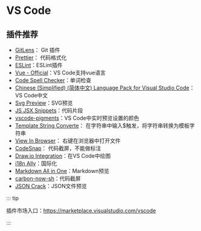 # VS Code

## 插件推荐

- [GitLens](https://marketplace.visualstudio.com/items?itemName=eamodio.gitlens)： Git 插件
- [Prettier](https://marketplace.visualstudio.com/items?itemName=esbenp.prettier-vscode)： 代码格式化
- [ESLint](https://marketplace.visualstudio.com/items?itemName=dbaeumer.vscode-eslint)：ESLint插件
- [Vue - Official](https://marketplace.visualstudio.com/items?itemName=Vue.volar)：VS Code支持vue语言
- [Code Spell Checker](https://marketplace.visualstudio.com/items?itemName=streetsidesoftware.code-spell-checker)：单词检查
- [Chinese (Simplified) (简体中文) Language Pack for Visual Studio Code](https://marketplace.visualstudio.com/items?itemName=MS-CEINTL.vscode-language-pack-zh-hans)：VS Code中文
- [Svg Preview](https://marketplace.visualstudio.com/items?itemName=SimonSiefke.svg-preview)：SVG预览
- [JS JSX Snippets](https://marketplace.visualstudio.com/items?itemName=skyran.js-jsx-snippets)：代码片段
- [vscode-pigments](https://marketplace.visualstudio.com/items?itemName=jaspernorth.vscode-pigments)：VS Code中实时预览设置的颜色
- [Template String Converte](https://marketplace.visualstudio.com/search?term=Template%20String%20Converte&target=VSCode&category=All%20categories&sortBy=Relevancehttps://marketplace.visualstudio.com/search?term=Template%20String%20Converte&target=VSCode&category=All%20categories&sortBy=Relevance)： 在字符串中输入$触发，将字符串转换为模板字符串
- [View In Browser](https://marketplace.visualstudio.com/items?itemName=qinjia.view-in-browser)： 右键在浏览器中打开文件
- [CodeSnap](https://marketplace.visualstudio.com/items?itemName=adpyke.codesnap)： 代码截屏，不能做标注
- [Draw.io Integration](https://marketplace.visualstudio.com/items?itemName=hediet.vscode-drawio)：在VS Code中绘图
- [i18n Ally](https://marketplace.visualstudio.com/items?itemName=Lokalise.i18n-ally)：国际化
- [Markdown All in One](https://marketplace.visualstudio.com/items?itemName=yzhang.markdown-all-in-one)：Markdown预览
- [carbon-now-sh](https://marketplace.visualstudio.com/items?itemName=ericadamski.carbon-now-sh)：代码截屏
- [JSON Crack](https://marketplace.visualstudio.com/items?itemName=AykutSarac.jsoncrack-vscode)：JSON文件预览

::: tip

插件市场入口：https://marketplace.visualstudio.com/vscode

:::